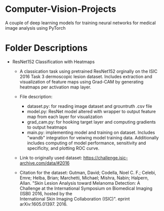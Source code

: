 ﻿# Computer-Vision-Projects
A couple of deep learning models for training neural networks for medical image analysis using PyTorch

# Folder Descriptions
 - ResNet152 Classification with Heatmaps
    * A classication task using pretrained ResNet152 orginally on the ISIC 2016 Task 3 dermoscopic lesion dataset. Includes extraction and visualization of feature maps using Grad-CAM by generating heatmaps per activation map layer.
      
    * File description:
      - dataset.py: for reading image dataset and grountruth .csv file
      - model.py: ResNet model altered with wrapper to output feature map from each layer for visualization
      - grad_cam.py: for hooking target layer and computing gradients to output heatmaps
      - main.py: implementing model and training on dataset. Includes "wandb" integration for veiwing model training data. Additionally includes computing of model performance, sensitivity and specificity, and plotting ROC curve.
        
    * Link to originally used dataset: https://challenge.isic-archive.com/data/#2016
      
    * Citation for the dataset: 
      Gutman, David; Codella, Noel C. F.; Celebi, Emre; Helba, Brian; Marchetti, Michael; Mishra, Nabin; Halpern, Allan. "Skin Lesion Analysis toward Melanoma Detection: A Challenge at the International Symposium on Biomedical Imaging (ISBI) 2016, hosted by the         
      International Skin Imaging Collaboration (ISIC)". eprint arXiv:1605.01397. 2016.


